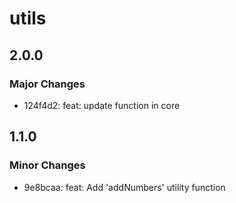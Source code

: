 # utils

## 2.0.0

### Major Changes

- 124f4d2: feat: update function in core

## 1.1.0

### Minor Changes

- 9e8bcaa: feat: Add 'addNumbers' utility function
